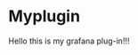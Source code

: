 <!-- This README file is going to be the one displayed on the Grafana.com website for your plugin -->

# Myplugin

Hello this is my grafana plug-in!!!
